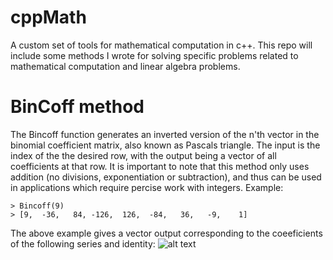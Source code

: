# cppMath
A custom set of tools for mathematical computation in c++. 
This repo will include some methods I wrote for solving specific problems related to mathematical computation and linear algebra problems.

# BinCoff method
The Bincoff function generates an inverted version of the n'th vector in the binomial coefficient matrix, also known as Pascals triangle. The input is the index of the the desired row, with the output being a vector of all coefficients at that row. It is important to note that this method only uses addition (no divisions, exponentiation or subtraction), and thus can be used in applications which require percise work with integers. Example:
```
> Bincoff(9)
> [9,  -36,   84, -126,  126,  -84,   36,   -9,    1]
```
The  above example gives a vector output corresponding to the coeeficients of the following series and identity:
![alt text](https://i.gyazo.com/eca2270d587cd9262edc1bebe40d2bc3.png)
